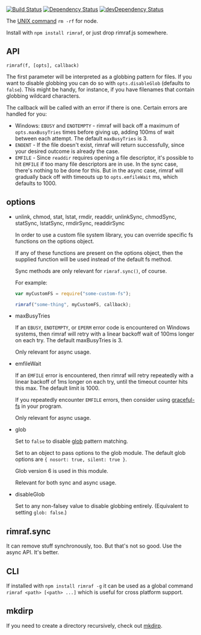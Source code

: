 [![Build Status](https://travis-ci.org/isaacs/rimraf.svg?branch=master)](https://travis-ci.org/isaacs/rimraf) [![Dependency Status](https://david-dm.org/isaacs/rimraf.svg)](https://david-dm.org/isaacs/rimraf) [![devDependency Status](https://david-dm.org/isaacs/rimraf/dev-status.svg)](https://david-dm.org/isaacs/rimraf#info=devDependencies)

The [UNIX command](<http://en.wikipedia.org/wiki/Rm_(Unix)>) `rm -rf` for node.

Install with `npm install rimraf`, or just drop rimraf.js somewhere.

## API

`rimraf(f, [opts], callback)`

The first parameter will be interpreted as a globbing pattern for files. If you
want to disable globbing you can do so with `opts.disableGlob` (defaults to
`false`). This might be handy, for instance, if you have filenames that contain
globbing wildcard characters.

The callback will be called with an error if there is one. Certain
errors are handled for you:

- Windows: `EBUSY` and `ENOTEMPTY` - rimraf will back off a maximum of
  `opts.maxBusyTries` times before giving up, adding 100ms of wait
  between each attempt. The default `maxBusyTries` is 3.
- `ENOENT` - If the file doesn't exist, rimraf will return
  successfully, since your desired outcome is already the case.
- `EMFILE` - Since `readdir` requires opening a file descriptor, it's
  possible to hit `EMFILE` if too many file descriptors are in use.
  In the sync case, there's nothing to be done for this. But in the
  async case, rimraf will gradually back off with timeouts up to
  `opts.emfileWait` ms, which defaults to 1000.

## options

- unlink, chmod, stat, lstat, rmdir, readdir,
  unlinkSync, chmodSync, statSync, lstatSync, rmdirSync, readdirSync

  In order to use a custom file system library, you can override
  specific fs functions on the options object.

  If any of these functions are present on the options object, then
  the supplied function will be used instead of the default fs
  method.

  Sync methods are only relevant for `rimraf.sync()`, of course.

  For example:

  ```javascript
  var myCustomFS = require("some-custom-fs");

  rimraf("some-thing", myCustomFS, callback);
  ```

- maxBusyTries

  If an `EBUSY`, `ENOTEMPTY`, or `EPERM` error code is encountered
  on Windows systems, then rimraf will retry with a linear backoff
  wait of 100ms longer on each try. The default maxBusyTries is 3.

  Only relevant for async usage.

- emfileWait

  If an `EMFILE` error is encountered, then rimraf will retry
  repeatedly with a linear backoff of 1ms longer on each try, until
  the timeout counter hits this max. The default limit is 1000.

  If you repeatedly encounter `EMFILE` errors, then consider using
  [graceful-fs](http://npm.im/graceful-fs) in your program.

  Only relevant for async usage.

- glob

  Set to `false` to disable [glob](http://npm.im/glob) pattern
  matching.

  Set to an object to pass options to the glob module. The default
  glob options are `{ nosort: true, silent: true }`.

  Glob version 6 is used in this module.

  Relevant for both sync and async usage.

- disableGlob

  Set to any non-falsey value to disable globbing entirely.
  (Equivalent to setting `glob: false`.)

## rimraf.sync

It can remove stuff synchronously, too. But that's not so good. Use
the async API. It's better.

## CLI

If installed with `npm install rimraf -g` it can be used as a global
command `rimraf <path> [<path> ...]` which is useful for cross platform support.

## mkdirp

If you need to create a directory recursively, check out
[mkdirp](https://github.com/substack/node-mkdirp).
